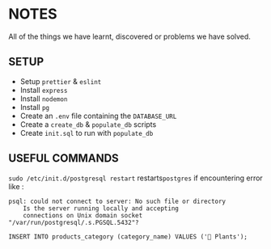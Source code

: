 # NOTES

All of the things we have learnt, discovered or problems we have solved.

## SETUP

- Setup `prettier` & `eslint`
- Install `express`
- Install `nodemon`
- Install `pg`
- Create an `.env` file containing the `DATABASE_URL`
- Create a `create_db` & `populate_db` scripts
- Create `init.sql` to run with `populate_db`

## USEFUL COMMANDS

`sudo /etc/init.d/postgresql restart` restarts`postgres` if encountering error like :

```
psql: could not connect to server: No such file or directory
    Is the server running locally and accepting
    connections on Unix domain socket "/var/run/postgresql/.s.PGSQL.5432"?
```

`INSERT INTO products_category (category_name) VALUES ('🌵 Plants');`
